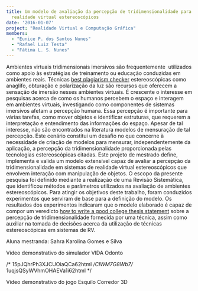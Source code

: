 ```yaml
---
title: Um modelo de avaliação da percepção de tridimensionalidade para sistemas de
  realidade virtual estereoscópicos
date: '2016-01-07'
project: "Realidade Virtual e Computação Gráfica"
members:
  - "Eunice P. dos Santos Nunes"
  - "Rafael Luiz Testa"
  - "Fátima L. S. Nunes"
---
```

Ambientes virtuais tridimensionais imersivos são frequentemente  utilizados como apoio às estratégias de treinamento ou educação conduzidas em ambientes reais. Técnicas 
[best plagiarism checker](https://sigmaessays.com/plagiarism-checker/) estereoscópicas como anaglifo, obturação e polarização da luz são recursos que oferecem a sensação de imersão nesses ambientes virtuais. É crescente o interesse em pesquisas acerca de como os humanos percebem o espaço e interagem em ambientes virtuais, investigando como componentes de sistemas imersivos afetam a percepção humana. Essa percepção é importante para várias tarefas, como mover objetos e identificar estruturas, que requerem a interpretação e entendimento das informações do espaço. Apesar de tal interesse, não são encontrados na literatura modelos de mensuração de tal percepção. Este cenário constitui um desafio no que concerne à necessidade de criação de modelos para mensurar, independentemente da aplicação, a percepção da tridimensionalidade proporcionada pelas tecnologias estereoscópicas citadas. Este projeto de mestrado define, implementa e valida um modelo extensível capaz de avaliar a percepção da tridimensionalidade em sistemas de realidade virtual estereoscópicos que envolvem interação com manipulação de objetos. O escopo da presente pesquisa foi definido mediante a realização de uma Revisão Sistemática, que identificou métodos e parâmetros utilizados na avaliação de ambientes estereoscópicos. Para atingir os objetivos deste trabalho, foram conduzidos experimentos que serviram de base para a definição do modelo. Os resultados dos experimentos indicaram que o modelo elaborado é capaz de compor um veredicto 
[how to write a good college thesis statement](https://chiefessays.net/how-to-write-a-good-thesis-statement/) sobre a percepção de tridimensionalidade fornecida por uma técnica, assim como auxiliar na tomada de decisões acerca da utilização de técnicas estereoscópicas em sistemas de RV.

Aluna mestranda: Sahra Karolina Gomes e Silva

Vídeo demonstrativo do simulador VIDA Odonto

/* 15pJQhrPh3XJCUOiaQCa62html */ClWM7G8Wb7/* 1uqjsQSyWVhmOHAEVa1i62html */




Vídeo demonstrativo do jogo Esquilo Corredor 3D
